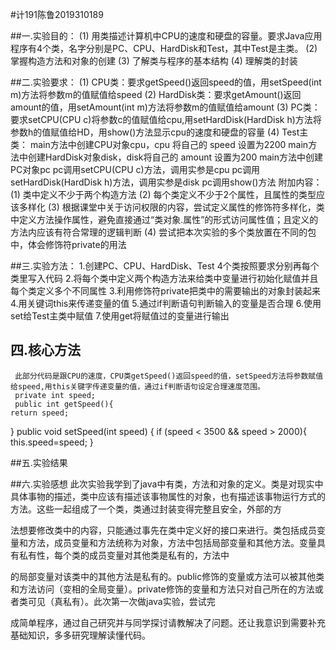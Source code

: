 #计191陈鲁2019310189

##一.实验目的：
        (1) 用类描述计算机中CPU的速度和硬盘的容量。要求Java应用程序有4个类，名字分别是PC、CPU、HardDisk和Test，其中Test是主类。
        (2) 掌握构造方法和对象的创建
        (3) 了解类与程序的基本结构
        (4) 理解类的封装

##二.实验要求：
      (1) CPU类：要求getSpeed()返回speed的值，用setSpeed(int m)方法将参数m的值赋值给speed
      (2) HardDisk类：要求getAmount()返回amount的值，用setAmount(int m)方法将参数m的值赋值给amount
      (3) PC类：要求setCPU(CPU c)将参数c的值赋值给cpu,用setHardDisk(HardDisk h)方法将参数h的值赋值给HD，用show()方法显示cpu的速度和硬盘的容量
      (4) Test主类：
                  main方法中创建CPU对象cpu，cpu 将自己的 speed 设置为2200
                  main方法中创建HardDisk对象disk，disk将自己的 amount 设置为200
                  main方法中创建PC对象pc
                  pc调用setCPU(CPU c)方法，调用实参是cpu
                  pc调用setHardDisk(HardDisk h)方法，调用实参是disk
                  pc调用show()方法
附加内容：
    (1) 类中定义不少于两个构造方法
    (2) 每个类定义不少于2个属性，且属性的类型应该多样化
    (3) 根据课堂中关于访问权限的内容，尝试定义属性的修饰符多样化，类中定义方法操作属性，避免直接通过“类对象.属性”的形式访问属性值；且定义的方法内应该有符合常理的逻辑判断
    (4) 尝试把本次实验的多个类放置在不同的包中，体会修饰符private的用法

##三.实验方法：
       1.创建PC、CPU、HardDisk、Test 4个类按照要求分别再每个类里写入代码
       2.将每个类中定义两个构造方法来给类中变量进行初始化赋值并且每个类定义多个不同属性
       3.利用修饰符private把类中的需要输出的对象封装起来
       4.用关键词this来传递变量的值
       5.通过if判断语句判断输入的变量是否合理
       6.使用set给Test主类中赋值
       7.使用get将赋值过的变量进行输出
       
## 四.核心方法
     此部分代码是跟CPU的速度，CPU类getSpeed()返回speed的值，setSpeed方法将参数赋值给speed,用this关键字传递变量的值，通过if判断语句设定合理速度范围。
     private int speed;
     public int getSpeed(){
    return speed;
}
public void setSpeed(int speed) {
    if (speed < 3500 && speed > 2000){
        this.speed=speed;
    }
     
 ##五.实验结果
 
 ##六.实验感想
 此次实验我学到了java中有类，方法和对象的定义。类是对现实中具体事物的描述，类中应该有描述该事物属性的对象，也有描述该事物运行方式的方法。这些一起组成了一个类，类通过封装变得完整且安全，外部的方
 
法想要修改类中的内容，只能通过事先在类中定义好的接口来进行。类包括成员变量和方法，成员变量和方法统称为对象，方法中包括局部变量和其他方法。变量具有私有性，每个类的成员变量对其他类是私有的，方法中

的局部变量对该类中的其他方法是私有的。public修饰的变量或方法可以被其他类和方法访问（变相的全局变量）。private修饰的变量和方法只对自己所在的方法或者类可见（真私有）。此次第一次做java实验，尝试完

成简单程序，通过自己研究并与同学探讨请教解决了问题。还让我意识到需要补充基础知识，多多研究理解读懂代码。

